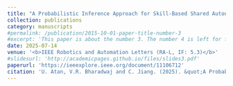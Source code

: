 ```yaml
---
title: "A Probabilistic Inference Approach for Skill-Based Shared Autonomy in Assistive Robotic Manipulation"
collection: publications
category: manuscripts
#permalink: /publication/2015-10-01-paper-title-number-3
#excerpt: 'This paper is about the number 3. The number 4 is left for future work.'
date: 2025-07-14
venue: '<b>IEEE Robotics and Automation Letters (RA-L, IF: 5.3)</b>'
#slidesurl: 'http://academicpages.github.io/files/slides3.pdf'
paperurl: 'https://ieeexplore.ieee.org/document/11106712'
citation: 'U. Atan, V.R. Bharadwaj and C. Jiang. (2025). &quot;A Probabilistic Inference Approach for Skill-Based Shared Autonomy in Assistive Robotic Manipulation.&quot; <i>IEEE Robotics and Automation Letters</i>. DOI: 10.1109/LRA.2025.3595044.'
---
```

